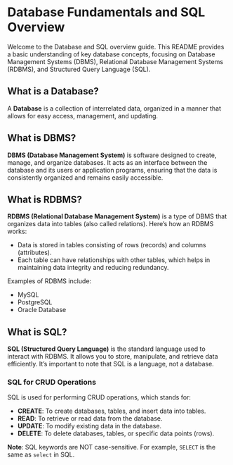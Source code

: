 # Database Fundamentals and SQL Overview

Welcome to the Database and SQL overview guide. This README provides a basic understanding of key database concepts, focusing on Database Management Systems (DBMS), Relational Database Management Systems (RDBMS), and Structured Query Language (SQL).

## What is a Database?

A **Database** is a collection of interrelated data, organized in a manner that allows for easy access, management, and updating.

## What is DBMS?

**DBMS (Database Management System)** is software designed to create, manage, and organize databases. It acts as an interface between the database and its users or application programs, ensuring that the data is consistently organized and remains easily accessible.

## What is RDBMS?

**RDBMS (Relational Database Management System)** is a type of DBMS that organizes data into tables (also called relations). Here’s how an RDBMS works:
- Data is stored in tables consisting of rows (records) and columns (attributes).
- Each table can have relationships with other tables, which helps in maintaining data integrity and reducing redundancy.

Examples of RDBMS include:
- MySQL
- PostgreSQL
- Oracle Database

## What is SQL?

**SQL (Structured Query Language)** is the standard language used to interact with RDBMS. It allows you to store, manipulate, and retrieve data efficiently. It’s important to note that SQL is a language, not a database.

### SQL for CRUD Operations

SQL is used for performing CRUD operations, which stands for:
- **CREATE**: To create databases, tables, and insert data into tables.
- **READ**: To retrieve or read data from the database.
- **UPDATE**: To modify existing data in the database.
- **DELETE**: To delete databases, tables, or specific data points (rows).

**Note**: SQL keywords are NOT case-sensitive. For example, `SELECT` is the same as `select` in SQL.

